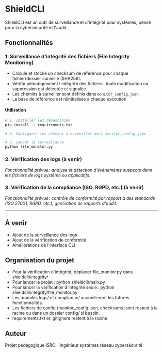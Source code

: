 # ShieldCLI

ShieldCLI est un outil de surveillance et d'intégrité pour systèmes, pensé pour la cybersécurité et l'audit.

## Fonctionnalités

### 1. Surveillance d'intégrité des fichiers (File Integrity Monitoring)
- Calcule et stocke un checksum de référence pour chaque fichier/dossier surveillé (SHA256).
- Vérifie périodiquement l'intégrité des fichiers : toute modification ou suppression est détectée et signalée.
- Les chemins à surveiller sont définis dans `monitor_config.json`.
- La base de référence est réinitialisée à chaque exécution.

#### Utilisation
```bash
# 1. Installer les dépendances
pip install -r requirements.txt

# 2. Configurer les chemins à surveiller dans monitor_config.json

# 3. Lancer la surveillance
python file_monitor.py
```

### 2. Vérification des logs (à venir)
*Fonctionnalité prévue : analyse et détection d'événements suspects dans les fichiers de logs système ou applicatifs.*

### 3. Vérification de la compliance (ISO, RGPD, etc.) (à venir)
*Fonctionnalité prévue : contrôle de conformité par rapport à des standards (ISO 27001, RGPD, etc.), génération de rapports d'audit.*

---

## À venir
- Ajout de la surveillance des logs
- Ajout de la vérification de conformité
- Améliorations de l'interface CLI

## Organisation du projet
- Pour la vérification d'intégrité, déplacer file_monitor.py dans shieldcli/integrity/
- Pour lancer le projet :
  python shieldcli/main.py
- Pour lancer la vérification d'intégrité seule :
  python shieldcli/integrity/file_monitor.py
- Les modules logs/ et compliance/ accueilleront les futures fonctionnalités.
- Les fichiers de config (monitor_config.json, checksums.json) restent à la racine ou dans un dossier config/ si besoin.
- requirements.txt et .gitignore restent à la racine.

## Auteur
Projet pédagogique ISRC - Ingénieur systèmes réseau cybersécurité